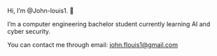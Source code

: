Hi, I’m @John-louis1. 👋
 
I’m a computer engineering bachelor student currently learning AI and cyber security.

You can contact me through email: john.flouis1@gmail.com

